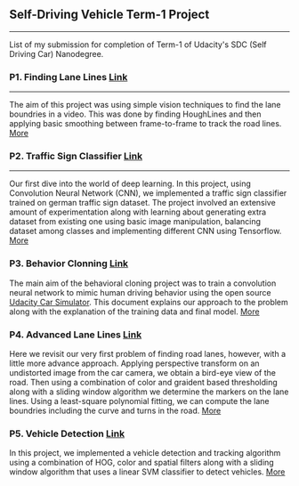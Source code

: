 ## Self-Driving Vehicle Term-1 Project
---

List of my submission for completion of Term-1 of Udacity's SDC (Self Driving Car) Nanodegree.

### P1. Finding Lane Lines [Link](https://github.com/n-log-n/CarND-LaneLines-P1)
---

The aim of this project was using simple vision techniques to find the lane boundries in a video. This was done by finding HoughLines and then applying basic smoothing between frame-to-frame to track the road lines. [More](https://github.com/n-log-n/CarND-LaneLines-P1)

### P2. Traffic Sign Classifier [Link](https://github.com/n-log-n/CarND-Traffic-Sign-Classifier-Project)
---

Our first dive into the world of deep learning. In this project, using Convolution Neural Network (CNN), we implemented a traffic sign classifier trained on german traffic sign dataset. The project involved an extensive amount of experimentation along with learning about generating extra dataset from existing one using basic image manipulation, balancing dataset among classes and implementing different CNN using Tensorflow. [More](https://github.com/n-log-n/CarND-Traffic-Sign-Classifier-Project)

### P3. Behavior Clonning [Link](https://github.com/n-log-n/CarND-Behavioral-Cloning)

The main aim of the behavioral cloning project was to train a convolution neural network to mimic human driving behavior using the open source [Udacity Car Simulator](https://github.com/udacity/self-driving-car-sim). This document explains our approach to the problem along with the explanation of the training data and final model. [More](https://github.com/n-log-n/CarND-Behavioral-Cloning)


### P4. Advanced Lane Lines [Link](https://github.com/n-log-n/CarND-Advanced-Lane-Lines)

Here we revisit our very first problem of finding road lanes, however, with a little more advance approach. Applying perspective transform on an undistorted image from the car camera, we obtain a bird-eye view of the road. Then using a combination of color and graident based thresholding along with a sliding window algorithm we determine the markers on the lane lines. Using a least-square polynomial fitting, we can compute the lane boundries including the curve and turns in the road. [More](https://github.com/n-log-n/CarND-Advanced-Lane-Lines)

### P5. Vehicle Detection [Link](https://github.com/n-log-n/CarND-Vehicle-Detection)

In this project, we implemented a vehicle detection and tracking algorithm using a combination of HOG, color and spatial filters along with a sliding window algorithm that uses a linear SVM classifier to detect vehicles. [More](https://github.com/n-log-n/CarND-Vehicle-Detection)
